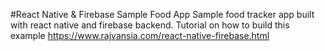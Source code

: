 #React Native & Firebase Sample Food App
Sample food tracker app built with react native and firebase backend.
Tutorial on how to build this example <https://www.rajvansia.com/react-native-firebase.html>
